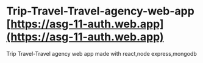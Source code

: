 # Trip-Travel-Travel-agency-web-app [https://asg-11-auth.web.app](https://asg-11-auth.web.app)
Trip Travel-Travel agency web app made with react,node express,mongodb
